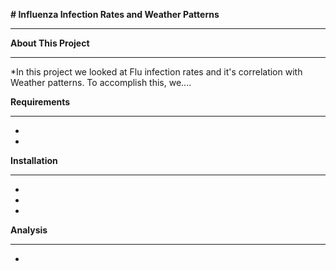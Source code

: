 **# Influenza Infection Rates and Weather Patterns**
________________________________________________

**About This Project**
_____________________


*In this project we looked at Flu infection rates and it's correlation with Weather patterns. To accomplish this, we....



**Requirements**
________________

*
*


**Installation**
________________

*

*

*




**Analysis**
________________

*